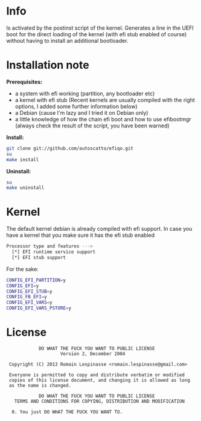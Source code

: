 Info
=========

Is activated by the postinst script of the kernel. Generates a line in the UEFI boot for the direct loading of the kernel (with efi stub enabled of course) without having to install an additional bootloader.

Installation note
=========

**Prerequisites:**
  - a system with efi working (partition, any bootloader etc)
  - a kernel with efi stub (Recent kernels are usually compiled with the right options, I added some further information below)
  - a Debian (cause I'm lazy and I tried it on Debian only)
  - a little knowledge of how the chain efi boot and how to use efibootmgr (always check the result of the script, you have been warned)
 
**Install:**
```sh
git clone git://github.com/autoscatto/efiqo.git
su
make install
```

**Uninstall:**
```sh
su
make uninstall
```


Kernel
=========
The default kernel debian is already compiled with efi support. 
In case you have a kernel that you make sure it has the efi stub enabled
```sh
Processor type and features --->
  [*] EFI runtime service support
  [*] EFI stub support
```
For the sake:

```sh
CONFIG_EFI_PARTITION=y
CONFIG_EFI=y
CONFIG_EFI_STUB=y
CONFIG_FB_EFI=y
CONFIG_EFI_VARS=y
CONFIG_EFI_VARS_PSTORE=y
```



License
=========

```
            DO WHAT THE FUCK YOU WANT TO PUBLIC LICENSE
                    Version 2, December 2004

 Copyright (C) 2013 Romain Lespinasse <romain.lespinasse@gmail.com>

 Everyone is permitted to copy and distribute verbatim or modified
 copies of this license document, and changing it is allowed as long
 as the name is changed.

            DO WHAT THE FUCK YOU WANT TO PUBLIC LICENSE
   TERMS AND CONDITIONS FOR COPYING, DISTRIBUTION AND MODIFICATION

  0. You just DO WHAT THE FUCK YOU WANT TO.
```
